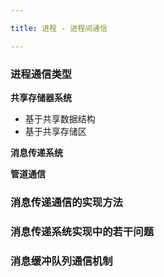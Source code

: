 ```yaml
---

title: 进程 - 进程间通信

---
```


### 进程通信类型

**共享存储器系统**

- 基于共享数据结构
- 基于共享存储区

**消息传递系统**

**管道通信**

### 消息传递通信的实现方法

### 消息传递系统实现中的若干问题

### 消息缓冲队列通信机制
